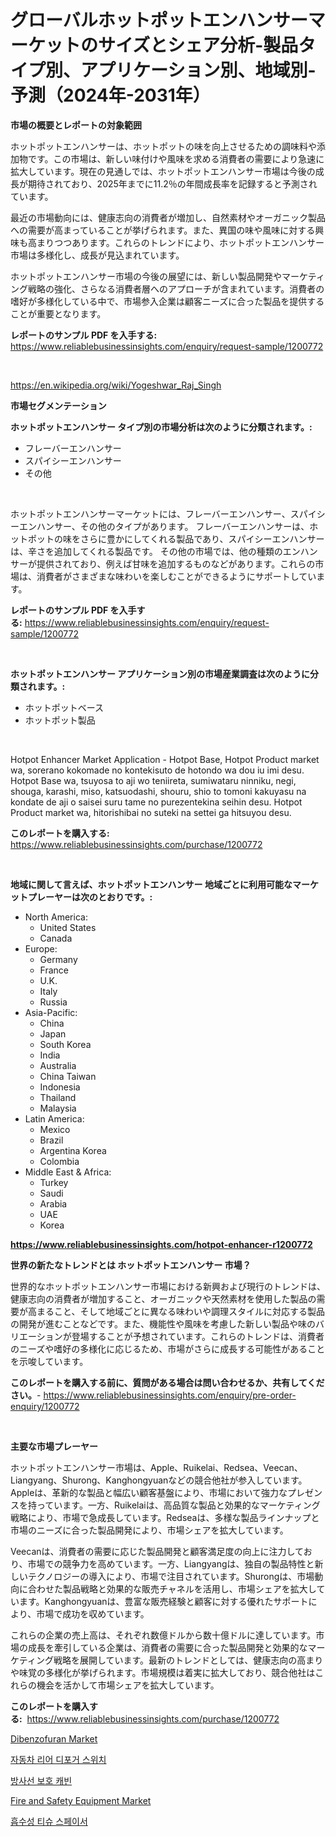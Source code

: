 <p><h1>グローバルホットポットエンハンサーマーケットのサイズとシェア分析-製品タイプ別、アプリケーション別、地域別-予測（2024年-2031年）</h1></p><p><strong>市場の概要とレポートの対象範囲</strong></p>
<p><p>ホットポットエンハンサーは、ホットポットの味を向上させるための調味料や添加物です。この市場は、新しい味付けや風味を求める消費者の需要により急速に拡大しています。現在の見通しでは、ホットポットエンハンサー市場は今後の成長が期待されており、2025年までに11.2％の年間成長率を記録すると予測されています。</p><p>最近の市場動向には、健康志向の消費者が増加し、自然素材やオーガニック製品への需要が高まっていることが挙げられます。また、異国の味や風味に対する興味も高まりつつあります。これらのトレンドにより、ホットポットエンハンサー市場は多様化し、成長が見込まれています。</p><p>ホットポットエンハンサー市場の今後の展望には、新しい製品開発やマーケティング戦略の強化、さらなる消費者層へのアプローチが含まれています。消費者の嗜好が多様化している中で、市場参入企業は顧客ニーズに合った製品を提供することが重要となります。</p></p>
<p><strong>レポートのサンプル PDF を入手する:</strong> <a href="https://www.reliablebusinessinsights.com/enquiry/request-sample/1200772">https://www.reliablebusinessinsights.com/enquiry/request-sample/1200772</a></p>
<p>&nbsp;</p>
<p><a href="https://en.wikipedia.org/wiki/Yogeshwar_Raj_Singh">https://en.wikipedia.org/wiki/Yogeshwar_Raj_Singh</a></p>
<p><strong>市場セグメンテーション</strong></p>
<p><strong>ホットポットエンハンサー タイプ別の市場分析は次のように分類されます。:</strong></p>
<p><ul><li>フレーバーエンハンサー</li><li>スパイシーエンハンサー</li><li>その他</li></ul></p>
<p>&nbsp;</p>
<p><p>ホットポットエンハンサーマーケットには、フレーバーエンハンサー、スパイシーエンハンサー、その他のタイプがあります。 フレーバーエンハンサーは、ホットポットの味をさらに豊かにしてくれる製品であり、スパイシーエンハンサーは、辛さを追加してくれる製品です。 その他の市場では、他の種類のエンハンサーが提供されており、例えば甘味を追加するものなどがあります。これらの市場は、消費者がさまざまな味わいを楽しむことができるようにサポートしています。</p></p>
<p><strong>レポートのサンプル PDF を入手する:</strong>&nbsp;<a href="https://www.reliablebusinessinsights.com/enquiry/request-sample/1200772">https://www.reliablebusinessinsights.com/enquiry/request-sample/1200772</a></p>
<p>&nbsp;</p>
<p><strong> ホットポットエンハンサー アプリケーション別の市場産業調査は次のように分類されます。:</strong></p>
<p><ul><li>ホットポットベース</li><li>ホットポット製品</li></ul></p>
<p>&nbsp;</p>
<p><p>Hotpot Enhancer Market Application - Hotpot Base, Hotpot Product market wa, sorerano kokomade no kontekisuto de hotondo wa dou iu imi desu. Hotpot Base wa, tsuyosa to aji wo teniireta, sumiwataru ninniku, negi, shouga, karashi, miso, katsuodashi, shouru, shio to tomoni kakuyasu na kondate de aji o saisei suru tame no purezentekina seihin desu. Hotpot Product market wa, hitorishibai no suteki na settei ga hitsuyou desu.</p></p>
<p><strong>このレポートを購入する:</strong>&nbsp; <a href="https://www.reliablebusinessinsights.com/purchase/1200772">https://www.reliablebusinessinsights.com/purchase/1200772</a></p>
<p>&nbsp;</p>
<p><strong>地域に関して言えば、ホットポットエンハンサー 地域ごとに利用可能なマーケットプレーヤーは次のとおりです。:</strong></p>
<p><ul>
    <li>
        North America:
        <ul>
            <li>United States</li>
            <li>Canada</li>
        </ul>
    </li>
    <li>
        Europe:
        <ul>
            <li>Germany</li>
            <li>France</li>
            <li>U.K.</li>
            <li>Italy</li>
            <li>Russia</li>
        </ul>
    </li>
    <li>
        Asia-Pacific:
        <ul>
            <li>China</li>
            <li>Japan</li>
            <li>South Korea</li>
            <li>India</li>
            <li>Australia</li>
            <li>China Taiwan</li>
            <li>Indonesia</li>
            <li>Thailand</li>
            <li>Malaysia</li>
        </ul>
    </li>
    <li>
        Latin America:
        <ul>
            <li>Mexico</li>
            <li>Brazil</li>
            <li>Argentina Korea</li>
            <li>Colombia</li>
        </ul>
    </li>
    <li>
        Middle East & Africa:
        <ul>
            <li>Turkey</li>
            <li>Saudi</li>
            <li>Arabia</li>
            <li>UAE</li>
            <li>Korea</li>
        </ul>
    </li>
    </ul></p>
<p><strong><a href="https://www.reliablebusinessinsights.com/hotpot-enhancer-r1200772">https://www.reliablebusinessinsights.com/hotpot-enhancer-r1200772</a></strong>&nbsp;</p>
<p><strong>世界の新たなトレンドとは ホットポットエンハンサー 市場？</strong></p>
<p><p>世界的なホットポットエンハンサー市場における新興および現行のトレンドは、健康志向の消費者が増加すること、オーガニックや天然素材を使用した製品の需要が高まること、そして地域ごとに異なる味わいや調理スタイルに対応する製品の開発が進むことなどです。また、機能性や風味を考慮した新しい製品や味のバリエーションが登場することが予想されています。これらのトレンドは、消費者のニーズや嗜好の多様化に応じるため、市場がさらに成長する可能性があることを示唆しています。</p></p>
<p><strong>このレポートを購入する前に、質問がある場合は問い合わせるか、共有してください。</strong>- <a href="https://www.reliablebusinessinsights.com/enquiry/pre-order-enquiry/1200772">https://www.reliablebusinessinsights.com/enquiry/pre-order-enquiry/1200772</a></p>
<p>&nbsp;</p>
<p><strong>主要な市場プレーヤー</strong></p>
<p><p>ホットポットエンハンサー市場は、Apple、Ruikelai、Redsea、Veecan、Liangyang、Shurong、Kanghongyuanなどの競合他社が参入しています。 Appleは、革新的な製品と幅広い顧客基盤により、市場において強力なプレゼンスを持っています。一方、Ruikelaiは、高品質な製品と効果的なマーケティング戦略により、市場で急成長しています。Redseaは、多様な製品ラインナップと市場のニーズに合った製品開発により、市場シェアを拡大しています。</p><p>Veecanは、消費者の需要に応じた製品開発と顧客満足度の向上に注力しており、市場での競争力を高めています。一方、Liangyangは、独自の製品特性と新しいテクノロジーの導入により、市場で注目されています。Shurongは、市場動向に合わせた製品戦略と効果的な販売チャネルを活用し、市場シェアを拡大しています。Kanghongyuanは、豊富な販売経験と顧客に対する優れたサポートにより、市場で成功を収めています。</p><p>これらの企業の売上高は、それぞれ数億ドルから数十億ドルに達しています。市場の成長を牽引している企業は、消費者の需要に合った製品開発と効果的なマーケティング戦略を展開しています。最新のトレンドとしては、健康志向の高まりや味覚の多様化が挙げられます。市場規模は着実に拡大しており、競合他社はこれらの機会を活かして市場シェアを拡大しています。</p></p>
<p><strong>このレポートを購入する:</strong>&nbsp;&nbsp;<a href="https://www.reliablebusinessinsights.com/purchase/1200772">https://www.reliablebusinessinsights.com/purchase/1200772</a></p>
<p><p><a href="https://github.com/JennyferFeil2023/Market-Research-Report-List-1/blob/main/dibenzofuran-market.md">Dibenzofuran Market</a></p><p><a href="https://github.com/jntpkh496620/Market-Research-Report-List-2/blob/main/2969226140385.md">자동차 리어 디포거 스위치</a></p><p><a href="https://medium.com/@belskiraizo_60481/%EA%B8%80%EB%A1%9C%EB%B2%8C-%EB%B0%A9%EC%82%AC%EC%84%A0-%EB%B3%B4%ED%98%B8-%EC%BC%80%EC%9D%B4%EB%B9%88-%EC%8B%9C%EC%9E%A5-%EB%B6%80%EB%AC%B8-%EC%9C%A0%ED%98%95-%EC%9D%91%EC%9A%A9-%ED%94%84%EB%A1%9C%EA%B7%B8%EB%9E%A8-%EC%8B%9C%EC%9E%A5-%EC%B0%B8%EA%B0%80%EC%9E%90-%EC%A0%84%EB%9E%B5-%EC%A7%80%EC%97%AD-%EC%84%B1%EC%9E%A5-%ED%86%B5%EC%B0%B0-%EB%B0%8F-%EB%AF%B8%EB%9E%98-%EC%A0%84%EB%A7%9D-2024-2031-5d17c1ce0359">방사선 보호 캐빈</a></p><p><a href="https://issuu.com/reportprime-2/docs/fire-and-safety-equipment-market-size-2030.pptx">Fire and Safety Equipment Market</a></p><p><a href="https://medium.com/@kimoanhpk64_58812/%ED%9D%A1%EC%88%98%EC%84%B1-%EC%A1%B0%EC%A7%81-%EA%B0%84%EA%B7%B9-%EC%8B%9C%EC%9E%A5-%EC%A1%B0%EC%82%AC-%EB%B0%8F-%EC%82%B0%EC%97%85-%EC%A7%84%ED%99%94-%EB%B0%8F-2031%EB%85%84%EA%B9%8C%EC%A7%80%EC%9D%98-%EC%98%88%EC%B8%A1-989f70a0d5a7">흡수성 티슈 스페이서</a></p></p>